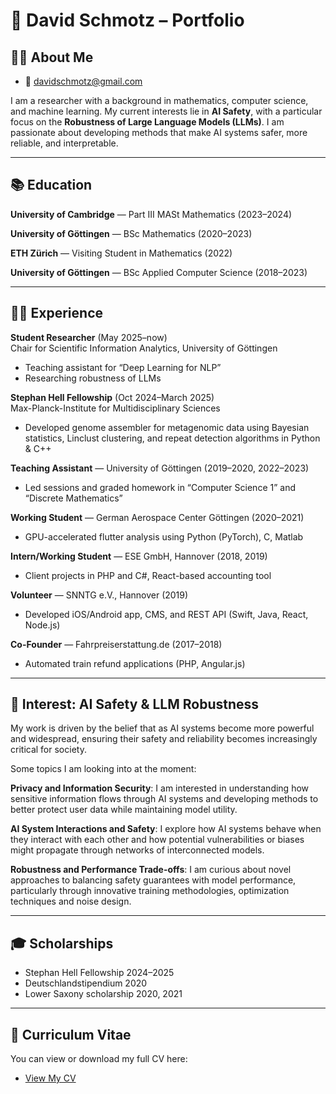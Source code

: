 # 🚀 David Schmotz – Portfolio

## 👨‍💻 About Me

- 📧 davidschmotz@gmail.com

I am a researcher with a background in mathematics, computer science, and machine learning. My current interests lie in **AI Safety**, with a particular focus on the **Robustness of Large Language Models (LLMs)**. I am passionate about developing methods that make AI systems safer, more reliable, and interpretable.

---

## 📚 Education

**University of Cambridge** — Part III MASt Mathematics (2023–2024)

**University of Göttingen** — BSc Mathematics (2020–2023)

**ETH Zürich** — Visiting Student in Mathematics (2022)

**University of Göttingen** — BSc Applied Computer Science (2018–2023)

---

## 🧑‍🔬 Experience

**Student Researcher** (May 2025–now)  
Chair for Scientific Information Analytics, University of Göttingen  
- Teaching assistant for “Deep Learning for NLP”  
- Researching robustness of LLMs

**Stephan Hell Fellowship** (Oct 2024–March 2025)  
Max-Planck-Institute for Multidisciplinary Sciences  
- Developed genome assembler for metagenomic data using Bayesian statistics, Linclust clustering, and repeat detection algorithms in Python & C++

**Teaching Assistant** — University of Göttingen (2019–2020, 2022–2023)  
- Led sessions and graded homework in “Computer Science 1” and “Discrete Mathematics”

**Working Student** — German Aerospace Center Göttingen (2020–2021)  
- GPU-accelerated flutter analysis using Python (PyTorch), C, Matlab

**Intern/Working Student** — ESE GmbH, Hannover (2018, 2019)  
- Client projects in PHP and C#, React-based accounting tool

**Volunteer** — SNNTG e.V., Hannover (2019)  
- Developed iOS/Android app, CMS, and REST API (Swift, Java, React, Node.js)

**Co-Founder** — Fahrpreiserstattung.de (2017–2018)  
- Automated train refund applications (PHP, Angular.js)

---

## 🧠 Interest: AI Safety & LLM Robustness

My work is driven by the belief that as AI systems become more powerful and widespread, ensuring their safety and reliability becomes increasingly critical for society.

Some topics I am looking into at the moment:

**Privacy and Information Security**: I am interested in understanding how sensitive information flows through AI systems and developing methods to better protect user data while maintaining model utility.

**AI System Interactions and Safety**: I explore how AI systems behave when they interact with each other and how potential vulnerabilities or biases might propagate through networks of interconnected models.

**Robustness and Performance Trade-offs**: I am curious about novel approaches to balancing safety guarantees with model performance, particularly through innovative training methodologies, optimization techniques and noise design.


---

## 🎓 Scholarships

- Stephan Hell Fellowship 2024–2025
- Deutschlandstipendium 2020
- Lower Saxony scholarship 2020, 2021

---

## 📝 Curriculum Vitae

You can view or download my full CV here:  
- [View My CV](./CV-long.pdf)

